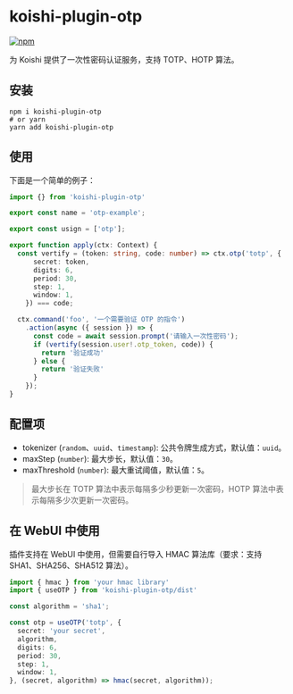 # koishi-plugin-otp

[![npm](https://img.shields.io/npm/v/koishi-plugin-otp?style=flat-square)](https://www.npmjs.com/package/koishi-plugin-otp)

为 Koishi 提供了一次性密码认证服务，支持 TOTP、HOTP 算法。

## 安装

```shell
npm i koishi-plugin-otp
# or yarn
yarn add koishi-plugin-otp
```

## 使用

下面是一个简单的例子：

```typescript
import {} from 'koishi-plugin-otp'

export const name = 'otp-example';

export const usign = ['otp'];

export function apply(ctx: Context) {
  const vertify = (token: string, code: number) => ctx.otp('totp', {   
      secret: token,
      digits: 6,
      period: 30,
      step: 1,
      window: 1,
    }) === code;

  ctx.command('foo', '一个需要验证 OTP 的指令')
    .action(async ({ session }) => {
      const code = await session.prompt('请输入一次性密码');
      if (vertify(session.user!.otp_token, code)) {
        return '验证成功'
      } else {
        return '验证失败'
      }
    });
}

```

## 配置项

- tokenizer (`random`、`uuid`、`timestamp`): 公共令牌生成方式，默认值：`uuid`。 
- maxStep (`number`): 最大步长，默认值：`30`。
- maxThreshold (`number`): 最大重试阈值，默认值：`5`。

> 最大步长在 TOTP 算法中表示每隔多少秒更新一次密码，HOTP 算法中表示每隔多少次更新一次密码。

## 在 WebUI 中使用

插件支持在 WebUI 中使用，但需要自行导入 HMAC 算法库（要求：支持 SHA1、SHA256、SHA512 算法）。

```typescript
import { hmac } from 'your hmac library'
import { useOTP } from 'koishi-plugin-otp/dist'

const algorithm = 'sha1';

const otp = useOTP('totp', {
  secret: 'your secret',
  algorithm,
  digits: 6,
  period: 30,
  step: 1,
  window: 1,
}, (secret, algorithm) => hmac(secret, algorithm));
```
